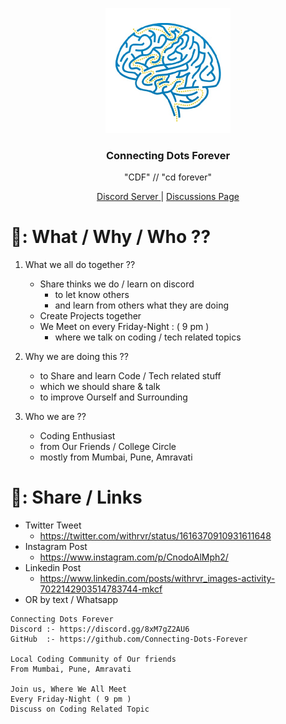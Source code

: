 <p align="center">
  <a href="https://discord.gg/8xM7gZ2AU6" target="_blank">
    <img src="https://raw.githubusercontent.com/Connecting-Dots-Forever/media/main/logo/init_first_logo.png" alt="logo" width="200">
  </a>
</p>

<h3 align="center"> Connecting Dots Forever </h3>

<div align="center">
	<p> "CDF" // "cd forever" </p>
	<a href="https://discord.gg/8xM7gZ2AU6" target="_blank"> Discord Server </a>
	|
	<a href="https://github.com/orgs/Connecting-Dots-Forever/discussions" target="_blank"> Discussions Page </a>
</div>

# 🤔: What / Why / Who ??

1. What we all do together ??
   - Share thinks we do / learn on discord
      - to let know others
      - and learn from others what they are doing
   - Create Projects together
   - We Meet on every Friday-Night : ( 9 pm )
      - where we talk on coding / tech related topics

2. Why we are doing this ??
   - to Share and learn Code / Tech related stuff
   - which we should share & talk
   - to improve Ourself and Surrounding

3. Who we are ??
   - Coding Enthusiast
   - from Our Friends / College Circle
   - mostly from Mumbai, Pune, Amravati


# 🔗: Share / Links

- Twitter Tweet
   - https://twitter.com/withrvr/status/1616370910931611648
- Instagram Post
   - https://www.instagram.com/p/CnodoAlMph2/
- Linkedin Post
   - https://www.linkedin.com/posts/withrvr_images-activity-7022142903514783744-mkcf
- OR by text / Whatsapp
```
Connecting Dots Forever
Discord :- https://discord.gg/8xM7gZ2AU6
GitHub  :- https://github.com/Connecting-Dots-Forever

Local Coding Community of Our friends
From Mumbai, Pune, Amravati

Join us, Where We All Meet
Every Friday-Night ( 9 pm )
Discuss on Coding Related Topic
```

<!-- Variables -->
[discussions-page]: https://github.com/orgs/Connecting-Dots-Forever/discussions
[discord-server]: https://discord.gg/8xM7gZ2AU6

